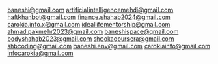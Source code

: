 <baneshi@gmail.com>
<artificialintelligencemehdi@gmail.com>
<haftkhanbot@gmail.com>
<finance.shahab2024@gmail.com>
<carokia.info.x@gmail.com>
<ideallifementorship@gmail.com>
<ahmad.pakmehr2023@gmail.com>
<baneshispace@gmail.com>
<bodyshahab2023@gmail.com>
<shookacoursera@gmail.com>
<shbcoding@gmail.com>
<baneshi.env@gmail.com>
<carokiainfo@gmail.com>
<infocarokia@gmail.com>
